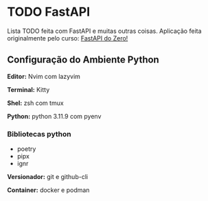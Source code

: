 # TODO FastAPI
Lista TODO feita com FastAPI e muitas outras coisas.
Aplicação feita originalmente pelo curso: [FastAPI do Zero!](https://fastapidozero.dunossauro.com/)

## Configuração do Ambiente Python
**Editor:** Nvim com lazyvim

**Terminal:** Kitty

**Shel:** zsh com tmux

**Python:** python 3.11.9 com pyenv
### Bibliotecas python
* poetry
* pipx
* ignr


**Versionador:** git e github-cli

**Container:** docker e podman
